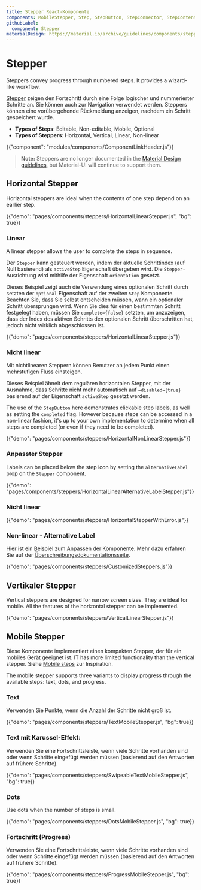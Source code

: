 ```yaml
---
title: Stepper React-Komponente
components: MobileStepper, Step, StepButton, StepConnector, StepContent, StepIcon, StepLabel, Stepper
githubLabel:
  component: Stepper
materialDesign: https://material.io/archive/guidelines/components/steppers.html
---
```


# Stepper

<p class="description">Steppers convey progress through numbered steps. It provides a wizard-like workflow.</p>

[Stepper](https://material.io/archive/guidelines/components/steppers.html) zeigen den Fortschritt durch eine Folge logischer und nummerierter Schritte an. Sie können auch zur Navigation verwendet werden. Steppers können eine vorübergehende Rückmeldung anzeigen, nachdem ein Schritt gespeichert wurde.

- **Types of Steps**: Editable, Non-editable, Mobile, Optional
- **Types of Steppers**: Horizontal, Vertical, Linear, Non-linear

{{"component": "modules/components/ComponentLinkHeader.js"}}

> **Note:** Steppers are no longer documented in the [Material Design guidelines](https://material.io/), but Material-UI will continue to support them.

## Horizontal Stepper

Horizontal steppers are ideal when the contents of one step depend on an earlier step.

{{"demo": "pages/components/steppers/HorizontalLinearStepper.js", "bg": true}}

### Linear

A linear stepper allows the user to complete the steps in sequence.

Der `Stepper` kann gesteuert werden, indem der aktuelle Schrittindex (auf Null basierend) als `activeStep` Eigenschaft übergeben wird. Die `Stepper-` Ausrichtung wird mithilfe der Eigenschaft `orientation` gesetzt.

Dieses Beispiel zeigt auch die Verwendung eines optionalen Schritt durch setzten der `optional` Eigenschaft auf der zweiten `Step` Komponente. Beachten Sie, dass Sie selbst entscheiden müssen, wann ein optionaler Schritt übersprungen wird. Wenn Sie dies für einen bestimmten Schritt festgelegt haben, müssen Sie `complete={false}` setzten, um anzuzeigen, dass der Index des aktiven Schritts den optionalen Schritt überschritten hat, jedoch nicht wirklich abgeschlossen ist.

{{"demo": "pages/components/steppers/HorizontalLinearStepper.js"}}

### Nicht linear

Mit nichtlinearen Steppern können Benutzer an jedem Punkt einen mehrstufigen Fluss einsteigen.

Dieses Beispiel ähnelt dem regulären horizontalen Stepper, mit der Ausnahme, dass Schritte nicht mehr automatisch auf `=disabled={true}` basierend auf der Eigenschaft `activeStep` gesetzt werden.

The use of the `StepButton` here demonstrates clickable step labels, as well as setting the `completed` flag. However because steps can be accessed in a non-linear fashion, it's up to your own implementation to determine when all steps are completed (or even if they need to be completed).

{{"demo": "pages/components/steppers/HorizontalNonLinearStepper.js"}}

### Anpasster Stepper

Labels can be placed below the step icon by setting the `alternativeLabel` prop on the `Stepper` component.

{{"demo": "pages/components/steppers/HorizontalLinearAlternativeLabelStepper.js"}}

### Nicht linear

{{"demo": "pages/components/steppers/HorizontalStepperWithError.js"}}

### Non-linear - Alternative Label

Hier ist ein Beispiel zum Anpassen der Komponente. Mehr dazu erfahren Sie auf der [Überschreibungsdokumentationsseite](/customization/components/).

{{"demo": "pages/components/steppers/CustomizedSteppers.js"}}

## Vertikaler Stepper

Vertical steppers are designed for narrow screen sizes. They are ideal for mobile. All the features of the horizontal stepper can be implemented.

{{"demo": "pages/components/steppers/VerticalLinearStepper.js"}}

## Mobile Stepper

Diese Komponente implementiert einen kompakten Stepper, der für ein mobiles Gerät geeignet ist. IT has more limited functionality than the vertical stepper. Siehe [Mobile steps](https://material.io/archive/guidelines/components/steppers.html#steppers-types-of-steps) zur Inspiration.

The mobile stepper supports three variants to display progress through the available steps: text, dots, and progress.

### Text

Verwenden Sie Punkte, wenn die Anzahl der Schritte nicht groß ist.

{{"demo": "pages/components/steppers/TextMobileStepper.js", "bg": true}}

### Text mit Karussel-Effekt:

Verwenden Sie eine Fortschrittsleiste, wenn viele Schritte vorhanden sind oder wenn Schritte eingefügt werden müssen (basierend auf den Antworten auf frühere Schritte).

{{"demo": "pages/components/steppers/SwipeableTextMobileStepper.js", "bg": true}}

### Dots

Use dots when the number of steps is small.

{{"demo": "pages/components/steppers/DotsMobileStepper.js", "bg": true}}

### Fortschritt (Progress)

Verwenden Sie eine Fortschrittsleiste, wenn viele Schritte vorhanden sind oder wenn Schritte eingefügt werden müssen (basierend auf den Antworten auf frühere Schritte).

{{"demo": "pages/components/steppers/ProgressMobileStepper.js", "bg": true}}

